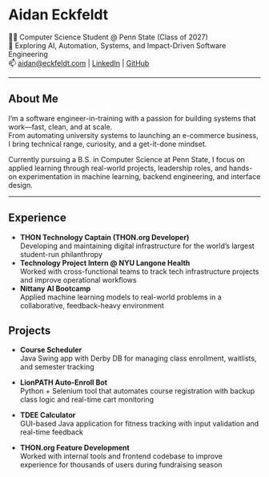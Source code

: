# Aidan Eckfeldt

👨‍💻 Computer Science Student @ Penn State (Class of 2027)  
📍 Exploring AI, Automation, Systems, and Impact-Driven Software Engineering  
📫 aidan@eckfeldt.com | [LinkedIn](https://linkedin.com/in/aidan-eckfeldt-b0525a231) | [GitHub](https://github.com/AidanEckfeldt)

---

## About Me

I’m a software engineer-in-training with a passion for building systems that work—fast, clean, and at scale.  
From automating university systems to launching an e-commerce business, I bring technical range, curiosity, and a get-it-done mindset.

Currently pursuing a B.S. in Computer Science at Penn State, I focus on applied learning through real-world projects, leadership roles, and hands-on experimentation in machine learning, backend engineering, and interface design.

---

## Experience

- **THON Technology Captain (THON.org Developer)**  
  Developing and maintaining digital infrastructure for the world’s largest student-run philanthropy  
- **Technology Project Intern @ NYU Langone Health**  
  Worked with cross-functional teams to track tech infrastructure projects and improve operational workflows  
- **Nittany AI Bootcamp**  
  Applied machine learning models to real-world problems in a collaborative, feedback-heavy environment  

## Projects

- **Course Scheduler**  
  Java Swing app with Derby DB for managing class enrollment, waitlists, and semester tracking

- **LionPATH Auto-Enroll Bot**  
  Python + Selenium tool that automates course registration with backup class logic and real-time cart monitoring

- **TDEE Calculator**  
  GUI-based Java application for fitness tracking with input validation and real-time feedback

- **THON.org Feature Development**  
  Worked with internal tools and frontend codebase to improve experience for thousands of users during fundraising season
